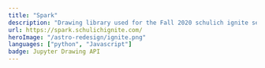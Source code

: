 ```yaml
---
title: "Spark"
description: "Drawing library used for the Fall 2020 schulich ignite sessions"
url: https://spark.schulichignite.com/
heroImage: "/astro-redesign/ignite.png"
languages: ["python", "Javascript"]
badge: Jupyter Drawing API
---
```



